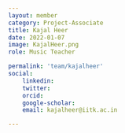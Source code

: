 ```yaml
---
layout: member
category: Project-Associate
title: Kajal Heer
date: 2022-01-07
image: KajalHeer.png
role: Music Teacher

permalink: 'team/kajalheer'
social:
    linkedin: 
    twitter:
    orcid: 
    google-scholar: 
    email: kajalheer@iitk.ac.in

---
```

